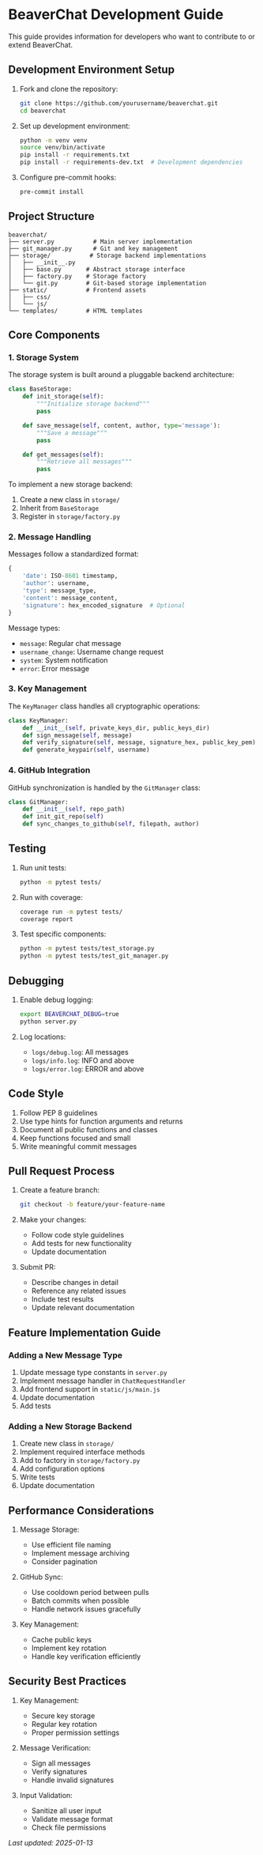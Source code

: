 # BeaverChat Development Guide

This guide provides information for developers who want to contribute to or extend BeaverChat.

## Development Environment Setup

1. Fork and clone the repository:
   ```bash
   git clone https://github.com/yourusername/beaverchat.git
   cd beaverchat
   ```

2. Set up development environment:
   ```bash
   python -m venv venv
   source venv/bin/activate
   pip install -r requirements.txt
   pip install -r requirements-dev.txt  # Development dependencies
   ```

3. Configure pre-commit hooks:
   ```bash
   pre-commit install
   ```

## Project Structure

```
beaverchat/
├── server.py           # Main server implementation
├── git_manager.py      # Git and key management
├── storage/           # Storage backend implementations
│   ├── __init__.py
│   ├── base.py       # Abstract storage interface
│   ├── factory.py    # Storage factory
│   └── git.py        # Git-based storage implementation
├── static/           # Frontend assets
│   ├── css/
│   └── js/
└── templates/        # HTML templates
```

## Core Components

### 1. Storage System

The storage system is built around a pluggable backend architecture:

```python
class BaseStorage:
    def init_storage(self):
        """Initialize storage backend"""
        pass

    def save_message(self, content, author, type='message'):
        """Save a message"""
        pass

    def get_messages(self):
        """Retrieve all messages"""
        pass
```

To implement a new storage backend:
1. Create a new class in `storage/`
2. Inherit from `BaseStorage`
3. Register in `storage/factory.py`

### 2. Message Handling

Messages follow a standardized format:
```python
{
    'date': ISO-8601 timestamp,
    'author': username,
    'type': message_type,
    'content': message_content,
    'signature': hex_encoded_signature  # Optional
}
```

Message types:
- `message`: Regular chat message
- `username_change`: Username change request
- `system`: System notification
- `error`: Error message

### 3. Key Management

The `KeyManager` class handles all cryptographic operations:
```python
class KeyManager:
    def __init__(self, private_keys_dir, public_keys_dir)
    def sign_message(self, message)
    def verify_signature(self, message, signature_hex, public_key_pem)
    def generate_keypair(self, username)
```

### 4. GitHub Integration

GitHub synchronization is handled by the `GitManager` class:
```python
class GitManager:
    def __init__(self, repo_path)
    def init_git_repo(self)
    def sync_changes_to_github(self, filepath, author)
```

## Testing

1. Run unit tests:
   ```bash
   python -m pytest tests/
   ```

2. Run with coverage:
   ```bash
   coverage run -m pytest tests/
   coverage report
   ```

3. Test specific components:
   ```bash
   python -m pytest tests/test_storage.py
   python -m pytest tests/test_git_manager.py
   ```

## Debugging

1. Enable debug logging:
   ```bash
   export BEAVERCHAT_DEBUG=true
   python server.py
   ```

2. Log locations:
   - `logs/debug.log`: All messages
   - `logs/info.log`: INFO and above
   - `logs/error.log`: ERROR and above

## Code Style

1. Follow PEP 8 guidelines
2. Use type hints for function arguments and returns
3. Document all public functions and classes
4. Keep functions focused and small
5. Write meaningful commit messages

## Pull Request Process

1. Create a feature branch:
   ```bash
   git checkout -b feature/your-feature-name
   ```

2. Make your changes:
   - Follow code style guidelines
   - Add tests for new functionality
   - Update documentation

3. Submit PR:
   - Describe changes in detail
   - Reference any related issues
   - Include test results
   - Update relevant documentation

## Feature Implementation Guide

### Adding a New Message Type

1. Update message type constants in `server.py`
2. Implement message handler in `ChatRequestHandler`
3. Add frontend support in `static/js/main.js`
4. Update documentation
5. Add tests

### Adding a New Storage Backend

1. Create new class in `storage/`
2. Implement required interface methods
3. Add to factory in `storage/factory.py`
4. Add configuration options
5. Write tests
6. Update documentation

## Performance Considerations

1. Message Storage:
   - Use efficient file naming
   - Implement message archiving
   - Consider pagination

2. GitHub Sync:
   - Use cooldown period between pulls
   - Batch commits when possible
   - Handle network issues gracefully

3. Key Management:
   - Cache public keys
   - Implement key rotation
   - Handle key verification efficiently

## Security Best Practices

1. Key Management:
   - Secure key storage
   - Regular key rotation
   - Proper permission settings

2. Message Verification:
   - Sign all messages
   - Verify signatures
   - Handle invalid signatures

3. Input Validation:
   - Sanitize all user input
   - Validate message format
   - Check file permissions

*Last updated: 2025-01-13*
